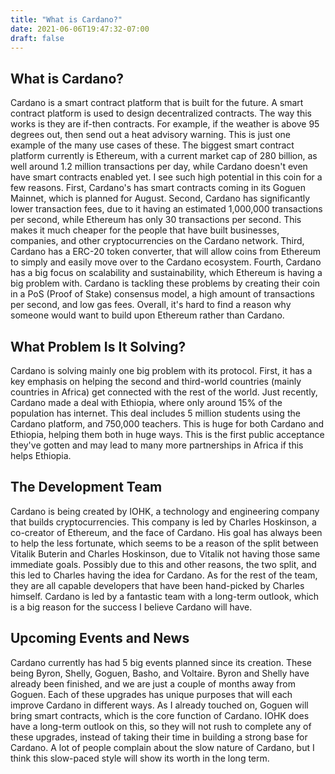 ```yaml
---
title: "What is Cardano?"
date: 2021-06-06T19:47:32-07:00
draft: false
---
```



## What is Cardano?

Cardano is a smart contract platform that is built for the future. A smart contract platform is used to design decentralized contracts. The way this works is they are if-then contracts. For example, if the weather is above 95 degrees out, then send out a heat advisory warning. This is just one example of the many use cases of these. The biggest smart contract platform currently is Ethereum, with a current market cap of 280 billion, as well around 1.2 million transactions per day, while Cardano doesn't even have smart contracts enabled yet. I see such high potential in this coin for a few reasons. First, Cardano's has smart contracts coming in its Goguen Mainnet, which is planned for August. Second, Cardano has significantly lower transaction fees, due to it having an estimated 1,000,000 transactions per second, while Ethereum has only 30 transactions per second. This makes it much cheaper for the people that have built businesses, companies, and other cryptocurrencies on the Cardano network. Third, Cardano has a ERC-20 token converter, that will allow coins from Ethereum to simply and easily move over to the Cardano ecosystem. Fourth, Cardano has a big focus on scalability and sustainability, which Ethereum is having a big problem with. Cardano is tackling these problems by creating their coin in a PoS (Proof of Stake) consensus model, a high amount of transactions per second, and low gas fees. Overall, it's hard to find a reason why someone would want to build upon Ethereum rather than Cardano.


## What Problem Is It Solving?

Cardano is solving mainly one big problem with its protocol. First, it has a key emphasis on helping the second and third-world countries (mainly countries in Africa) get connected with the rest of the world. Just recently, Cardano made a deal with Ethiopia, where only around 15% of the population has internet. This deal includes 5 million students using the Cardano platform, and 750,000 teachers. This is huge for both Cardano and Ethiopia, helping them both in huge ways. This is the first public acceptance they've gotten and may lead to many more partnerships in Africa if this helps Ethiopia.

## The Development Team

Cardano is being created by IOHK, a technology and engineering company that builds cryptocurrencies. This company is led by Charles Hoskinson, a co-creator of Ethereum, and the face of Cardano. His goal has always been to help the less fortunate, which seems to be a reason of the split between Vitalik Buterin and Charles Hoskinson, due to Vitalik not having those same immediate goals. Possibly due to this and other reasons, the two split, and this led to Charles having the idea for Cardano. As for the rest of the team, they are all capable developers that have been hand-picked by Charles himself. Cardano is led by a fantastic team with a long-term outlook, which is a big reason for the success I believe Cardano will have.

## Upcoming Events and News

Cardano currently has had 5 big events planned since its creation. These being Byron, Shelly, Goguen, Basho, and Voltaire. Byron and Shelly have already been finished, and we are just a couple of months away from Goguen. Each of these upgrades has unique purposes that will each improve Cardano in different ways. As I already touched on, Goguen will bring smart contracts, which is the core function of Cardano. IOHK does have a long-term outlook on this, so they will not rush to complete any of these upgrades, instead of taking their time in building a strong base for Cardano. A lot of people complain about the slow nature of Cardano, but I think this slow-paced style will show its worth in the long term.
